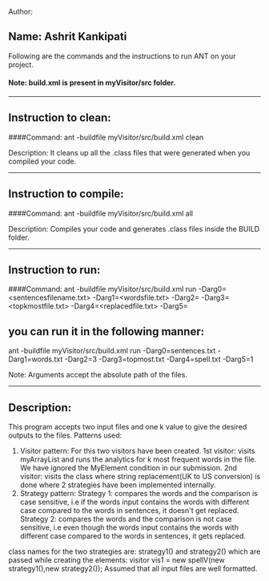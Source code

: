 Author:

## Name: Ashrit Kankipati

Following are the commands and the instructions to run ANT on your project.
#### Note: build.xml is present in myVisitor/src folder.

-----------------------------------------------------------------------
## Instruction to clean:

####Command: ant -buildfile myVisitor/src/build.xml clean

Description: It cleans up all the .class files that were generated when you
compiled your code.

-----------------------------------------------------------------------
## Instruction to compile:

####Command: ant -buildfile myVisitor/src/build.xml all

Description: Compiles your code and generates .class files inside the BUILD folder.

-----------------------------------------------------------------------
## Instruction to run:

####Command: ant -buildfile myVisitor/src/build.xml run -Darg0=<sentencesfilename.txt> -Darg1=<wordsfile.txt> -Darg2=<k> -Darg3=<topkmostfile.txt> -Darg4=<replacedfile.txt> -Darg5=<Debugval>

## you can run it in the following manner:

ant -buildfile myVisitor/src/build.xml run -Darg0=sentences.txt -Darg1=words.txt -Darg2=3 -Darg3=topmost.txt -Darg4=spell.txt -Darg5=1

Note: Arguments accept the absolute path of the files.

-----------------------------------------------------------------------
## Description:
This program accepts two input files and one k value to give the desired outputs to the files. 
Patterns used:
1) Visitor pattern: For this two visitors have been created.
1st visitor: visits myArrayList and runs the analytics for k most frequent words in the file. We have ignored the MyElement condition in our submission.
2nd visitor: visits the class where string replacement(UK to US conversion) is done where 2 strategies have been implemented internally.
2) Strategy pattern: 
Strategy 1: compares the words and the comparison is case sensitive, i.e if the words input contains the words with different case compared to the words in sentences, it doesn't get replaced.
Strategy 2: compares the words and the comparison is not case sensitive, i.e even though the words input contains the words with different case compared to the words in sentences, it gets replaced.

class names for the two strategies are: strategy1() and strategy2() which are passed while creating the elements: visitor vis1 = new spellV(new strategy1(),new strategy2());
Assumed that all input files are well formatted.




